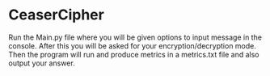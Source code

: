 # CeaserCipher

Run the Main.py file where you will be given options to input message in the console. After this you will be asked for your encryption/decryption mode. Then the program will run and produce metrics in a metrics.txt file and also output your answer.
